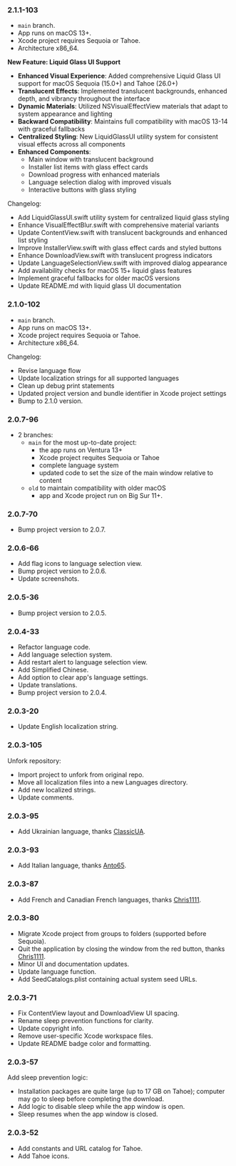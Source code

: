 
### 2.1.1-103

- `main` branch.
- App runs on macOS 13+.
- Xcode project requires Sequoia or Tahoe.
- Architecture x86_64.

**New Feature: Liquid Glass UI Support**

- **Enhanced Visual Experience**: Added comprehensive Liquid Glass UI support for macOS Sequoia (15.0+) and Tahoe (26.0+)
- **Translucent Effects**: Implemented translucent backgrounds, enhanced depth, and vibrancy throughout the interface
- **Dynamic Materials**: Utilized NSVisualEffectView materials that adapt to system appearance and lighting
- **Backward Compatibility**: Maintains full compatibility with macOS 13-14 with graceful fallbacks
- **Centralized Styling**: New LiquidGlassUI utility system for consistent visual effects across all components
- **Enhanced Components**: 
  - Main window with translucent background
  - Installer list items with glass effect cards
  - Download progress with enhanced materials
  - Language selection dialog with improved visuals
  - Interactive buttons with glass styling

Changelog:

- Add LiquidGlassUI.swift utility system for centralized liquid glass styling
- Enhance VisualEffectBlur.swift with comprehensive material variants
- Update ContentView.swift with translucent backgrounds and enhanced list styling
- Improve InstallerView.swift with glass effect cards and styled buttons
- Enhance DownloadView.swift with translucent progress indicators
- Update LanguageSelectionView.swift with improved dialog appearance
- Add availability checks for macOS 15+ liquid glass features
- Implement graceful fallbacks for older macOS versions
- Update README.md with liquid glass UI documentation

### 2.1.0-102

- `main` branch.
- App runs on macOS 13+.
- Xcode project requires Sequoia or Tahoe.
- Architecture x86_64.

Changelog:

- Revise language flow
- Update localization strings for all supported languages
- Clean up debug print statements
- Updated project version and bundle identifier in Xcode project settings
- Bump to 2.1.0 version.


### 2.0.7-96

- 2 branches:<br>
	- `main` for the most up-to-date project:
		-  the app runs on Ventura 13+
		-  Xcode project requites Sequoia or Tahoe
		-  complete language system
		-  updated code to set the size of the main window relative to content<br>
	- `old` to maintain compatibility with older macOS<br>
		-  app and Xcode project run on Big Sur 11+.

### 2.0.7-70

- Bump project version to 2.0.7.

### 2.0.6-66

- Add flag icons to language selection view.
- Bump project version to 2.0.6.
- Update screenshots.

### 2.0.5-36

- Bump project version to 2.0.5.

### 2.0.4-33

- Refactor language code.
- Add language selection system.
- Add restart alert to language selection view.
- Add Simplified Chinese.
- Add option to clear app's language settings.
- Update translations.
- Bump project version to 2.0.4.

### 2.0.3-20

- Update English localization string.

### 2.0.3-105

Unfork repository:

- Import project to unfork from original repo. 
- Move all localization files into a new Languages directory.
- Add new localized strings.
- Update comments.

### 2.0.3-95

- Add Ukrainian language, thanks [ClassicUA](https://github.com/ClassicUA).

### 2.0.3-93

- Add Italian language, thanks [Anto65](https://github.com/antuneddu).

### 2.0.3-87

- Add French and Canadian French languages, thanks [Chris1111](https://github.com/chris1111). 

### 2.0.3-80

- Migrate Xcode project from groups to folders (supported before Sequoia).
- Quit the application by closing the window from the red button, thanks [Chris1111](https://github.com/chris1111). 
- Minor UI and documentation updates.
- Update language function.
- Add SeedCatalogs.plist containing actual system seed URLs.

### 2.0.3-71

- Fix ContentView layout and DownloadView UI spacing.
- Rename sleep prevention functions for clarity.
- Update copyright info.
- Remove user-specific Xcode workspace files.
- Update README badge color and formatting.

### 2.0.3-57

Add sleep prevention logic:

- Installation packages are quite large (up to 17 GB on Tahoe); computer may go to sleep before completing the download.
- Add logic to disable sleep while the app window is open.
- Sleep resumes when the app window is closed.

### 2.0.3-52

- Add constants and URL catalog for Tahoe.
- Add Tahoe icons.
